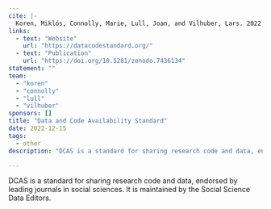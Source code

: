 ```yaml
---
cite: |-
  Koren, Miklós, Connolly, Marie, Lull, Joan, and Vilhuber, Lars. 2022. "Data and Code Availability Standard" Available at https://datacodestandard.org/. DOI: 10.5281/zenodo.7436134
links:
  - text: "Website"
    url: "https://datacodestandard.org/"
  - text: "Publication"
    url: "https://doi.org/10.5281/zenodo.7436134"
statement: ""
team:
  - "koren"
  - "connolly"
  - "lull"
  - "vilhuber"
sponsors: []
title: "Data and Code Availability Standard"
date: 2022-12-15
tags:
  - other
description: "DCAS is a standard for sharing research code and data, endorsed by leading journals in social sciences. It is maintained by the Social Science Data Editors."

---
```


DCAS is a standard for sharing research code and data, endorsed by leading journals in social sciences. It is maintained by the Social Science Data Editors.
